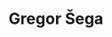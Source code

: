 ---
SICRIS: null
draft: false
fixName: gregor_šega
lab: null
labPos: null
location: null
mailInfo: Gregor.Sega@fmf.uni-lj.si
officeHours: null
profName: Gregor Šega
profTitle: Collaborator
telephoneInfo: null
title: Gregor Šega
---